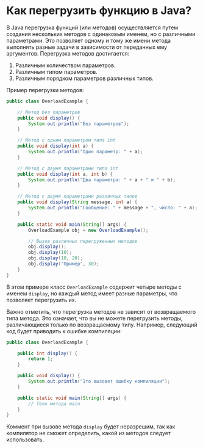 # Как перегрузить функцию в Java?

В Java перегрузка функций (или методов) осуществляется путем создания нескольких методов с одинаковым именем, но с различными параметрами. Это позволяет одному и тому же имени метода выполнять разные задачи в зависимости от переданных ему аргументов. Перегрузка методов достигается:

1. Различным количеством параметров.
2. Различным типом параметров.
3. Различным порядком параметров различных типов.

Пример перегрузки методов:

```java
public class OverloadExample {

    // Метод без параметров
    public void display() {
        System.out.println("Без параметров");
    }

    // Метод с одним параметром типа int
    public void display(int a) {
        System.out.println("Один параметр: " + a);
    }

    // Метод с двумя параметрами типа int
    public void display(int a, int b) {
        System.out.println("Два параметра: " + a + " и " + b);
    }

    // Метод с двумя параметрами различных типов
    public void display(String message, int a) {
        System.out.println("Сообщение: " + message + ", число: " + a);
    }

    public static void main(String[] args) {
        OverloadExample obj = new OverloadExample();

        // Вызов различных перегруженных методов
        obj.display();
        obj.display(10);
        obj.display(10, 20);
        obj.display("Пример", 30);
    }
}
```

В этом примере класс `OverloadExample` содержит четыре методы с именем `display`, но каждый метод имеет разные параметры, что позволяет перегрузить их.

Важно отметить, что перегрузка методов не зависит от возвращаемого типа метода. Это означает, что вы не можете перегрузить методы, различающиеся только по возвращаемому типу. Например, следующий код будет приводить к ошибке компиляции:

```java
public class OverloadExample {

    public int display() {
        return 1;
    }

    public void display() {
        System.out.println("Это вызовет ошибку компиляции");
    }

    public static void main(String[] args) {
        // Тело метода main
    }
}
```

Коммент при вызове метода `display` будет неразрешим, так как компилятор не сможет определить, какой из методов следует использовать.